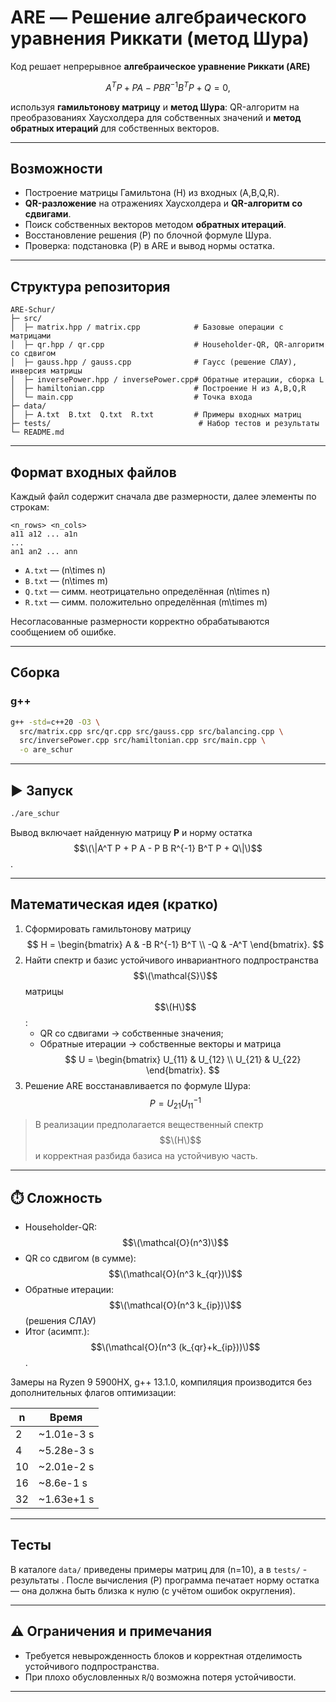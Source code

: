 # ARE — Решение алгебраического уравнения Риккати (метод Шура)


Код решает непрерывное **алгебраическое уравнение Риккати (ARE)** 

$$A^T P + P A - P B R^{-1} B^T P + Q = 0,$$

используя **гамильтонову матрицу** и **метод Шура**: QR-алгоритм на преобразованиях Хаусхолдера для собственных значений и **метод обратных итераций** для собственных векторов.

---

## Возможности
- Построение матрицы Гамильтона \(H\) из входных \(A,B,Q,R\).
- **QR-разложение** на отражениях Хаусхолдера и **QR-алгоритм со сдвигами**.
- Поиск собственных векторов методом **обратных итераций**.
- Восстановление решения \(P\) по блочной формуле Шура.
- Проверка: подстановка \(P\) в ARE и вывод нормы остатка.

---

## Структура репозитория 
```
ARE-Schur/
├─ src/
│  ├─ matrix.hpp / matrix.cpp            # Базовые операции с матрицами
│  ├─ qr.hpp / qr.cpp                    # Householder-QR, QR-алгоритм со сдвигом
│  ├─ gauss.hpp / gauss.cpp              # Гаусс (решение СЛАУ), инверсия матрицы
│  ├─ inversePower.hpp / inversePower.cpp# Обратные итерации, сборка L
│  ├─ hamiltonian.cpp                    # Построение H из A,B,Q,R
│  └─ main.cpp                           # Точка входа
├─ data/
│  ├─ A.txt  B.txt  Q.txt  R.txt         # Примеры входных матриц
├─ tests/                                 # Набор тестов и результаты
└─ README.md
```

---

## Формат входных файлов
Каждый файл содержит сначала две размерности, далее элементы по строкам:

```
<n_rows> <n_cols>
a11 a12 ... a1n
...
an1 an2 ... ann
```

- `A.txt` — \(n\times n\)
- `B.txt` — \(n\times m\)
- `Q.txt` — симм. неотрицательно определённая \(n\times n\)
- `R.txt` — симм. положительно определённая \(m\times m\)

Несогласованные размерности корректно обрабатываются сообщением об ошибке.

---

## Сборка
### g++ 
```bash
g++ -std=c++20 -O3 \
  src/matrix.cpp src/qr.cpp src/gauss.cpp src/balancing.cpp \
  src/inversePower.cpp src/hamiltonian.cpp src/main.cpp \
  -o are_schur
```

---

## ▶️ Запуск
```bash
./are_schur
```
Вывод включает найденную матрицу **P** и норму остатка $$\(\|A^T P + P A - P B R^{-1} B^T P + Q\|\)$$.

---

## Математическая идея (кратко)
1. Сформировать гамильтонову матрицу
     $$
  H = \begin{bmatrix}
  A & -B R^{-1} B^T \\
  -Q & -A^T
  \end{bmatrix}.
  $$
2. Найти спектр и базис устойчивого инвариантного подпространства $$\(\mathcal{S}\)$$ матрицы $$\(H\)$$:
   - QR со сдвигами → собственные значения;
   - Обратные итерации → собственные векторы и матрица
     $$
     U = \begin{bmatrix}
     U_{11} & U_{12} \\
     U_{21} & U_{22}
     \end{bmatrix}.
     $$
3. Решение ARE восстанавливается по формуле Шура:
   $$P = U_{21} U_{11}^{-1}$$

> В реализации предполагается вещественный спектр $$\(H\)$$ и корректная разбида базиса на устойчивую часть.

---

## ⏱️ Сложность
- Householder-QR: $$\(\mathcal{O}(n^3)\)$$
- QR со сдвигом (в сумме): $$\(\mathcal{O}(n^3 k_{qr})\)$$
- Обратные итерации: $$\(\mathcal{O}(n^3 k_{ip})\)$$ (решения СЛАУ)
- Итог (асимпт.): $$\(\mathcal{O}(n^3 (k_{qr}+k_{ip}))\)$$.

Замеры на Ryzen 9 5900HX, g++ 13.1.0, компиляция производится без дополнительных флагов оптимизации:

| n  | Время |
|----|-------|
|  2 | ~1.01e-3 s |
|  4 | ~5.28e-3 s |
| 10 | ~2.01e-2 s |
| 16 | ~8.6e-1 s |
| 32 | ~1.63e+1 s |



---

## Тесты
В каталоге `data/` приведены примеры матриц для \(n=10\), а в `tests/` - результаты . После вычисления \(P\) программа печатает норму остатка — она должна быть близка к нулю (с учётом ошибок округления).

---

## ⚠️ Ограничения и примечания
- Требуется невырожденность блоков и корректная отделимость устойчивого подпространства.
- При плохо обусловленных `R`/`Q` возможна потеря устойчивости.

---


